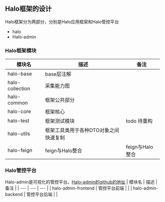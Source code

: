 ## Halo框架的设计
Halo框架分为两部分，分别是Halo应用框架和Halo管控平台
* halo
* Halo-admin
### Halo框架模块

| 模块名 | 描述 | 备注 |
| --- | --- | --- |
| halo-base | base层注解 |  |
| halo-collection | 采集能力图 |  |
| halo-common | 框架公共部分 |  |
| halo-core | 框架核心 |  |
| halo-test | 框架测试模块 | todo 待重构 |
| halo-utils | 框架工具类用于各种DTO对象之间快速复制 |  |
| halo-feign | feign与Halo整合 |feign与Halo整合  |


### Halo管控平台
Halo-admin是可视化的管控平台。[Halo-admin的github的地址](https://github.com/SoftwareKing/halo-admin)
| 模块名 | 描述 | 备注 |
| --- | --- | --- |
| halo-admin-frontend | 管控平台前端 |  |
| halo-admin-backend | 管控平台后端 |  |


